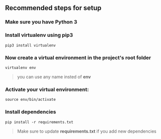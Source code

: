## Recommended steps for setup

### Make sure you have Python 3

### Install **virtualenv** using pip3

    pip3 install virtualenv 
    

### Now create a virtual environment in the project's root folder

    virtualenv env 

>you can use any name insted of **env**


### Activate your virtual environment:    
    
    source env/bin/activate
    
### Install dependencies
    pip install -r requirements.txt
    
> Make sure to update **requirements.txt** if you add new dependencies
